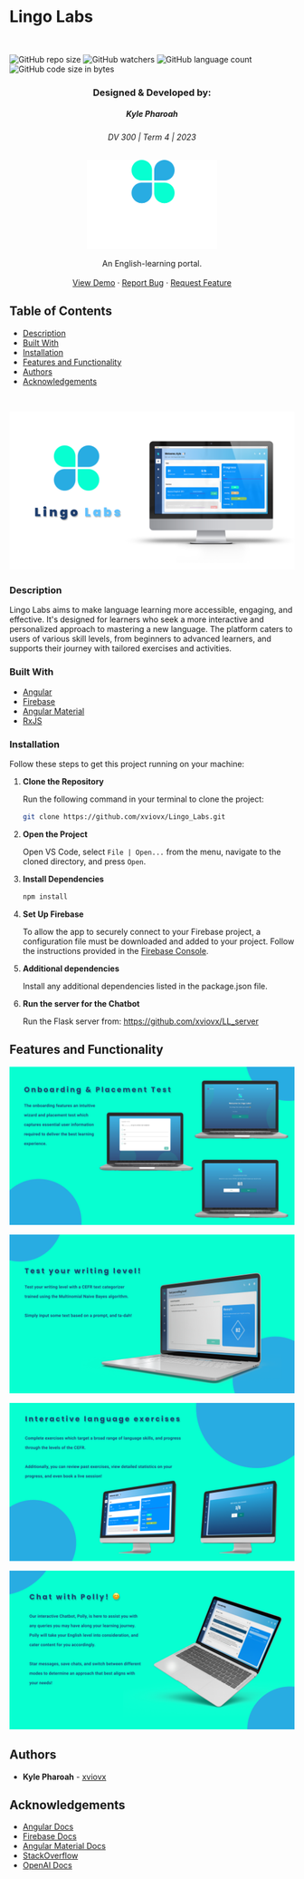 # Lingo Labs

<!-- Repository Information & Links-->
<br />

![GitHub repo size](https://img.shields.io/github/repo-size/xviovx/Lingo_Labs?color=%23000000)
![GitHub watchers](https://img.shields.io/github/watchers/xviovx/Lingo_Labs?color=%23000000)
![GitHub language count](https://img.shields.io/github/languages/count/xviovx/Lingo_Labs?color=%23000000)
![GitHub code size in bytes](https://img.shields.io/github/languages/code-size/xviovx/Lingo_Labs?color=%23000000)

<!-- HEADER SECTION -->
<h3 align="center">Designed & Developed by:</h3>
<h5 align="center">Kyle  Pharoah</h5>
<h6 align="center">DV 300 | Term 4 | 2023</h6>

<p align="center">
    <a href="https://github.com/xviovx/Nova">
        <img src="./src/assets/LogoWithText.png" alt="Logo" width="230">
    </a>
</p>
  <p align="center">
    An English-learning portal.<br>
   <br />
   <a href="https://youtu.be/yod-qX49ZTs" align="center" align="center">View Demo</a>
    ·
    <a href="https://github.com/xviovx/Lingo_Labs/issues" align="center">Report Bug</a>
    ·
    <a href="https://github.com/xviovx/Lingo_Labs/issues" align="center">Request Feature</a>
</p>
<!-- TABLE OF CONTENTS -->

## Table of Contents

- [Description](#description)
- [Built With](#built-with)
- [Installation](#installation)
- [Features and Functionality](#features-and-functionality)
- [Authors](#authors)
- [Acknowledgements](#acknowledgements)

<br>

![Header image](./src/assets/README-header.png)

### Description

Lingo Labs aims to make language learning more accessible, engaging, and effective. It's designed for learners who seek a more interactive and personalized approach to mastering a new language. The platform caters to users of various skill levels, from beginners to advanced learners, and supports their journey with tailored exercises and activities.

### Built With

* [Angular](https://angular.io/)
* [Firebase](https://firebase.google.com/)
* [Angular Material](https://material.angular.io/)
* [RxJS](https://rxjs.dev/) 

### Installation

Follow these steps to get this project running on your machine:

1. **Clone the Repository** 

    Run the following command in your terminal to clone the project:
    ```sh
    git clone https://github.com/xviovx/Lingo_Labs.git
    ```

2. **Open the Project** 

    Open VS Code, select `File | Open...` from the menu, navigate to the cloned directory, and press `Open`.

3. **Install Dependencies** 

    ```sh
    npm install
    ```

4. **Set Up Firebase** 

    To allow the app to securely connect to your Firebase project, a configuration file must be downloaded and added to your project. Follow the instructions provided in the [Firebase Console](https://console.firebase.google.com/).

5. **Additional dependencies** 

    Install any additional dependencies listed in the package.json file.

5. **Run the server for the Chatbot** 

    Run the Flask server from: https://github.com/xviovx/LL_server
  

<!-- FEATURES AND FUNCTIONALITY-->
## Features and Functionality

![Header image](./src/assets/README-signUp.png)

![Header image](./src/assets/README-testWriting.png)

![Header image](./src/assets/README-languageExercises.png)

![Header image](./src/assets/README-chatWithPolly.png)

<!-- AUTHORS -->
## Authors

- **Kyle Pharoah** - [xviovx](https://github.com/xviovx)

<!-- ACKNOWLEDGEMENTS -->
## Acknowledgements

* [Angular Docs](https://angular.io/docs)
* [Firebase Docs](https://firebase.google.com/docs)
* [Angular Material Docs](https://material.angular.io/components/categories)
* [StackOverflow](https://stackoverflow.com/)
* [OpenAI Docs](https://platform.openai.com/docs/introduction)



